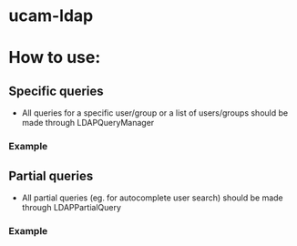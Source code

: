 ucam-ldap
=========

# How to use:

## Specific queries
* All queries for a specific user/group or a list of users/groups should be made through LDAPQueryManager

### Example


## Partial queries
* All partial queries (eg. for autocomplete user search) should be made through LDAPPartialQuery

### Example
